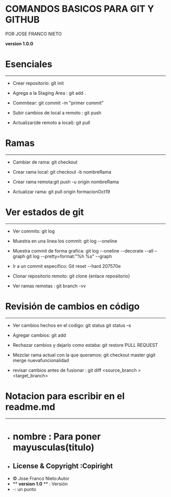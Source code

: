 # COMANDOS BASICOS PARA GIT Y GITHUB

POR JOSE FRANCO NIETO 

**version 1.0.0**


# Esenciales
---
- Crear repositorio: git init

- Agrega a la Staging Area : git add .
- Commitear: git commit -m "primer commit"
- Subir cambios de local a remoto : git push
- Actualizar(de remoto a local): git pull

# Ramas
---
- Cambiar de rama: git checkout
- Crear rama local: git checkout -b nombreRama
- Crear rama remota:git push -u origin nombreRama

- Actualizar rama: git pull origin formacionOct19

# Ver estados de git
---
- Ver commits: git log
- Muestra en una linea los commit: git log --oneline
- Muestra commit de forma grafica: git log --oneline --decorate --all –graph
				 git log --pretty=format:"%h %s" --graph

- Ir a un commit especifico: Git reset --hard 207570e 

- Clonar repositorio remoto: git clone {enlace repositorio}

- Ver ramas remotas : git branch -vv

# Revisión de cambios en código
---

- Ver cambios hechos en el codigo: git status
				 git status –s
- Agregar cambios: git add <file>
- Rechazar cambios y dejarlo como estaba: git restore <file>
			  PULL REQUEST
- Mezclar rama actual con la que queramos: git checkout master
			                 gigit merge nuevafuncionalidad



- revisar cambios antes de fusionar : git diff <source_branch	> <target_branch>

# Notacion para escribir en el readme.md
---
- # nombre : Para poner mayusculas(titulo)
- ## License & Copyright :Copiright
- © Jose Franco Nieto:Autor	
- ** **version 1.0** ** : Versión
- -: un punto

